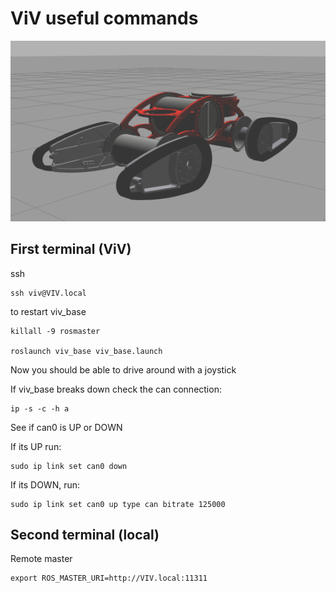 # ViV useful commands

![viv1](doc/viv_pequeno_img.png)

## First terminal (ViV)
ssh

    ssh viv@VIV.local

to restart viv_base

    killall -9 rosmaster

    roslaunch viv_base viv_base.launch

Now you should be able to drive around with a joystick

If viv_base breaks down check the can connection:

    ip -s -c -h a

See if can0 is UP or DOWN 

If its UP run:

    sudo ip link set can0 down 

If its DOWN, run:

    sudo ip link set can0 up type can bitrate 125000  

## Second terminal (local)
Remote master

    export ROS_MASTER_URI=http://VIV.local:11311

